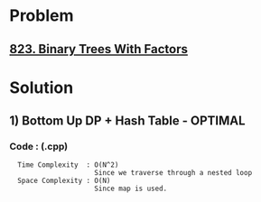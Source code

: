 # Problem

## [823. Binary Trees With Factors](https://leetcode.com/problems/binary-trees-with-factors/)


# Solution 

## 1) Bottom Up DP + Hash Table - OPTIMAL

       
      
      
   ### Code : (.cpp)
    
          

 
      Time Complexity  : O(N^2) 
                         Since we traverse through a nested loop
      Space Complexity : O(N)
                         Since map is used.
